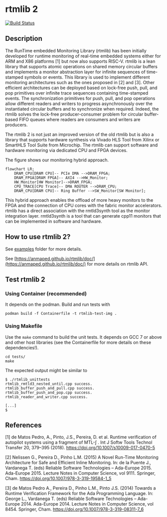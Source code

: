 # rtmlib 2

[![Build Status](https://app.travis-ci.com/anmaped/rtmlib.svg?branch=master)](https://app.travis-ci.com/anmaped/rtmlib)

## Description

The RunTime embedded Monitoring Library (rtmlib) has been initially developed for runtime monitoring of real-time embedded systems either for ARM and X86 platforms [1] but now also supports RISC-V. rtmlib is a lean library that supports atomic operations on shared memory circular buffers and implements a monitor abstraction layer for infinite sequences of time-stamped symbols or events. This library is used to implement different monitoring architectures such as the ones proposed in [2] and [3]. Other efficient architectures can be deployed based on lock-free push, pull, and pop primitives over infinite trace sequences containing time-stamped events. The synchronization primitives for push, pull, and pop operations allow different readers and writers to progress asynchronously over the instantiated circular buffers and to synchronize when required. Indeed, the rtmlib solves the lock-free producer-consumer problem for circular buffer-based FIFO queues where readers are consumers and writers are producers.

The rtmlib 2 is not just an improved version of the old rtmlib but is also a library that supports hardware synthesis via Vivado HLS Tool from Xilinx or SmartHLS Tool Suite from Microchip. The rtmlib can support software and hardware monitoring via dedicated CPU and FPGA devices.

The figure shows our monitoring hybrid approach.

```mermaid
flowchart LR;
    DRAM_CPU[DRAM CPU]-- PCIe DMA -->DRAM_FPGA;
    DRAM_FPGA[DRAM FPGA]-- AXI4 -->HW_Monitor;
    HW_Monitor[HW Monitor]-->DRAM_FPGA;
    CPU_TRACE[CPU Trace]-- DMA ROUTER -->DRAM_CPU;
    DRAM_CPU[DRAM CPU]-- Ring Buffer -->SW_Monitor[SW Monitor];
```

This hybrid approach enables the offload of more heavy monitors to the FPGA and the connection of CPU cores with the fabric monitor accelerators.
rtmlib has a direct association with the rmtld3synth tool as the monitor integration layer. rmtld3synth is a tool that can generate cpp11 monitors that can be implemented in software and hardware.


## How to use rtmlib 2?

See [examples](examples/) folder for more details.

See [https://anmaped.github.io/rtmlib/doc/](https://anmaped.github.io/rtmlib/doc/) for more details on rtmlib API.


## Test rtmlib 2

### Using Container (recommended)

It depends on the podman.
Build and run tests with
```
podman build -f Containerfile -t rtmlib-test-img .
```

### Using Makefile

Use the `make` command to build the unit tests. It depends on GCC 7 or above and other host libraries (see the Containerfile for more details on these dependencies!).

```
cd tests/
make
```

The expected output might be similar to
```
$ ./rtmlib_unittests 
rtmlib_rmtld3_nested_until.cpp success.
rtmlib_buffer_push_and_pull.cpp success.
rtmlib_buffer_push_and_pop.cpp success.
rtmlib_reader_and_writer.cpp success.

[...]
$
```


## References

[1] de Matos Pedro, A., Pinto, J.S., Pereira, D. et al. Runtime verification of autopilot systems using a fragment of MTL-∫ . Int J Softw Tools Technol Transfer 20, 379–395 (2018). https://doi.org/10.1007/s10009-017-0470-5

[2] Nelissen G., Pereira D., Pinho L.M. (2015) A Novel Run-Time Monitoring Architecture for Safe and Efficient Inline Monitoring. In: de la Puente J., Vardanega T. (eds) Reliable Software Technologies – Ada-Europe 2015. Ada-Europe 2015. Lecture Notes in Computer Science, vol 9111. Springer, Cham. https://doi.org/10.1007/978-3-319-19584-1_5

[3] de Matos Pedro A., Pereira D., Pinho L.M., Pinto J.S. (2014) Towards a Runtime Verification Framework for the Ada Programming Language. In: George L., Vardanega T. (eds) Reliable Software Technologies – Ada-Europe 2014. Ada-Europe 2014. Lecture Notes in Computer Science, vol 8454. Springer, Cham. https://doi.org/10.1007/978-3-319-08311-7_6
